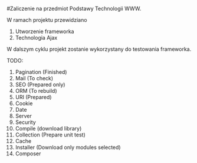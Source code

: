 #Zaliczenie na przedmiot Podstawy Technologii WWW.

W ramach projektu przewidziano

1. Utworzenie frameworka
2. Technologia Ajax

 W dalszym cyklu projekt zostanie wykorzystany do testowania frameworka.
 
 TODO:
 
1. Pagination (Finished)
2. Mail (To check)
3. SEO (Prepared only)
4. ORM (To rebuild)
5. URI (Prepared)
6. Cookie 
7. Date
8. Server
9. Security
10. Compile (download library)
11. Collection (Prepare unit test)
12. Cache
13. Installer (Download only modules selected) 
14. Composer